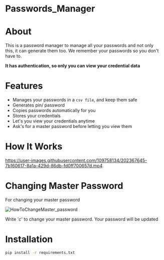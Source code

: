 # Passwords_Manager

# About

This is a password manager to manage all your passwords and not only this, it can generate them too. We remember your passwords so you don't have to.

**It has authentication, so only you can view your credential data**

# Features

* Manages your passwords in a ```csv file```, and keep them safe
* Generates pin/ password
* Copies passwords automatically for you
* Stores your credentials
* Let's you view your credentials anytime
* Ask's for a master password before letting you view them

# How It Works

https://user-images.githubusercontent.com/109758134/202367645-7b160617-8a1a-429d-86db-fd0ff700657d.mp4

# Changing Master Password

For changing your master password

![HowToChangeMaster_password](https://user-images.githubusercontent.com/109758134/202367504-45ed4903-ced2-4204-bcd5-e4b24a721e2f.png)

Write '*c*' to change your master password.
Your password will be updated

# Installation

```sh
pip install -r requirements.txt
```
